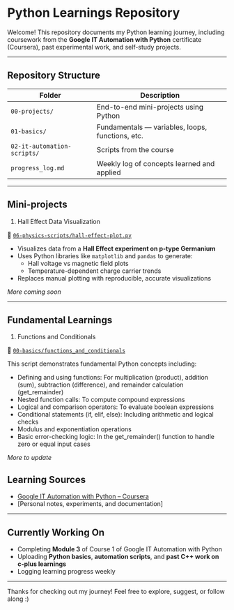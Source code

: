 # Python Learnings Repository

Welcome! This repository documents my Python learning journey, including coursework from the **Google IT Automation with Python** certificate (Coursera), past experimental work, and self-study projects.

---

## Repository Structure

| Folder | Description |
|--------|-------------|
| `00-projects/` | End-to-end mini-projects using Python |
| `01-basics/` | Fundamentals — variables, loops, functions, etc. |
| `02-it-automation-scripts/` | Scripts from the course |
| `progress_log.md` | Weekly log of concepts learned and applied |

---

##  Mini-projects

1. Hall Effect Data Visualization

📂 [`06-physics-scripts/hall-effect-plot.py`]([./06-physics-scripts/hall-effect-plot.py](https://github.com/anisyaf/python-learnings/blob/main/PHY636%20HALL%20EFFECT%20IN%20P-GERMANIUM.ipynb))

- Visualizes data from a **Hall Effect experiment on p-type Germanium**
- Uses Python libraries like `matplotlib` and `pandas` to generate:
  - Hall voltage vs magnetic field plots
  - Temperature-dependent charge carrier trends
- Replaces manual plotting with reproducible, accurate visualizations

*More coming soon*

---

## Fundamental Learnings 

1. Functions and Conditionals
   
📁 [`00-basics/functions_and_conditionals`](00-basics/functions_and_conditionals)

This script demonstrates fundamental Python concepts including:
- Defining and using functions: For multiplication (product), addition (sum), subtraction (difference), and remainder calculation (get_remainder)
- Nested function calls: To compute compound expressions
- Logical and comparison operators: To evaluate boolean expressions
- Conditional statements (if, elif, else): Including arithmetic and logical checks
- Modulus and exponentiation operations
- Basic error-checking logic: In the get_remainder() function to handle zero or equal input cases

*_More to update_*

## Learning Sources

- [Google IT Automation with Python – Coursera](https://www.coursera.org/professional-certificates/google-it-automation)
- [Personal notes, experiments, and documentation]

---

## Currently Working On

- Completing **Module 3** of Course 1 of Google IT Automation with Python
- Uploading **Python basics**, **automation scripts**, and **past C++ work on c-plus learnings**
- Logging learning progress weekly

---

Thanks for checking out my journey! Feel free to explore, suggest, or follow along :)
